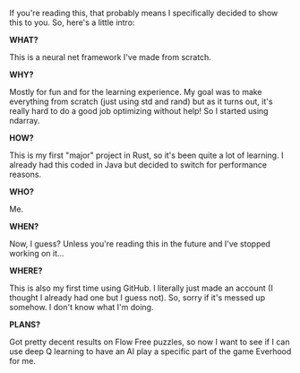 If you're reading this, that probably means I specifically decided to show this to you. So, here's a little intro:

**WHAT?**

This is a neural net framework I've made from scratch.

**WHY?**

Mostly for fun and for the learning experience. My goal was to make everything from scratch (just using std and rand) but as it turns out, it's really hard to do a good job optimizing without help! So I started using ndarray.

**HOW?**

This is my first "major" project in Rust, so it's been quite a lot of learning. I already had this coded in Java but decided to switch for performance reasons.

**WHO?**

Me.

**WHEN?**

Now, I guess? Unless you're reading this in the future and I've stopped working on it...

**WHERE?**

This is also my first time using GitHub. I literally just made an account (I thought I already had one but I guess not). So, sorry if it's messed up somehow. I don't know what I'm doing.

**PLANS?**

Got pretty decent results on Flow Free puzzles, so now I want to see if I can use deep Q learning to have an AI play a specific part of the game Everhood for me.

